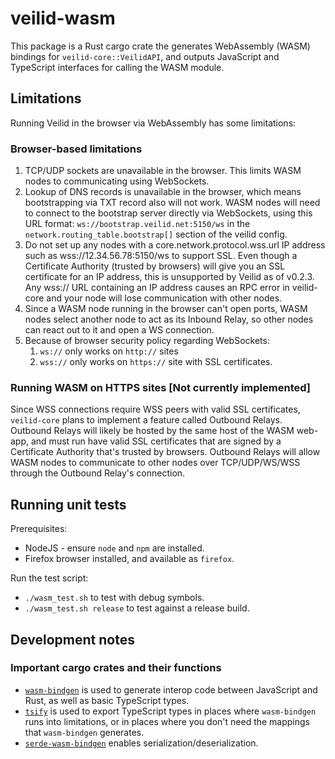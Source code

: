 # veilid-wasm

This package is a Rust cargo crate the generates WebAssembly (WASM) bindings for `veilid-core::VeilidAPI`, and outputs JavaScript and TypeScript interfaces for calling the WASM module.

## Limitations

Running Veilid in the browser via WebAssembly has some limitations:

### Browser-based limitations

1. TCP/UDP sockets are unavailable in the browser. This limits WASM nodes to communicating using WebSockets.
1. Lookup of DNS records is unavailable in the browser, which means bootstrapping via TXT record also will not work. WASM nodes will need to connect to the bootstrap server directly via WebSockets, using this URL format: `ws://bootstrap.veilid.net:5150/ws` in the `network.routing_table.bootstrap[]` section of the veilid config.
1. Do not set up any nodes with a core.network.protocol.wss.url IP address such as wss://12.34.56.78:5150/ws to support SSL. Even though a Certificate Authority (trusted by browsers) will give you an SSL certificate for an IP address, this is unsupported by Veilid as of v0.2.3. Any wss:// URL containing an IP address causes an RPC error in veilid-core and your node will lose communication with other nodes.
1. Since a WASM node running in the browser can't open ports, WASM nodes select another node to act as its Inbound Relay, so other nodes can react out to it and open a WS connection.
1. Because of browser security policy regarding WebSockets:
   1. `ws://` only works on `http://` sites
   1. `wss://` only works on `https://` site with SSL certificates.

### Running WASM on HTTPS sites [Not currently implemented]

Since WSS connections require WSS peers with valid SSL certificates, `veilid-core` plans to implement a feature called Outbound Relays. Outbound Relays will likely be hosted by the same host of the WASM web-app, and must run have valid SSL certificates that are signed by a Certificate Authority that's trusted by browsers. Outbound Relays will allow WASM nodes to communicate to other nodes over TCP/UDP/WS/WSS through the Outbound Relay's connection.

## Running unit tests

Prerequisites:

- NodeJS - ensure `node` and `npm` are installed.
- Firefox browser installed, and available as `firefox`.

Run the test script:

- `./wasm_test.sh` to test with debug symbols.
- `./wasm_test.sh release` to test against a release build.

## Development notes

### Important cargo crates and their functions

- [`wasm-bindgen`](https://rustwasm.github.io/wasm-bindgen/) is used to generate interop code between JavaScript and Rust, as well as basic TypeScript types.
- [`tsify`](https://github.com/madonoharu/tsify) is used to export TypeScript types in places where `wasm-bindgen` runs into limitations, or in places where you don't need the mappings that `wasm-bindgen` generates.
- [`serde-wasm-bindgen`](https://github.com/cloudflare/serde-wasm-bindgen) enables serialization/deserialization.
